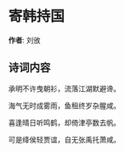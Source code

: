 # 寄韩持国

**作者**: 刘攽

## 诗词内容

承明不许曳朝衫，流落江湖默避谗。

海气无时成雾雨，鱼租终岁杂腥咸。

喜逢晴日听鸣鹤，却倚津亭数去帆。

可是绛侯轻贾谊，自无张禹托萧咸。

